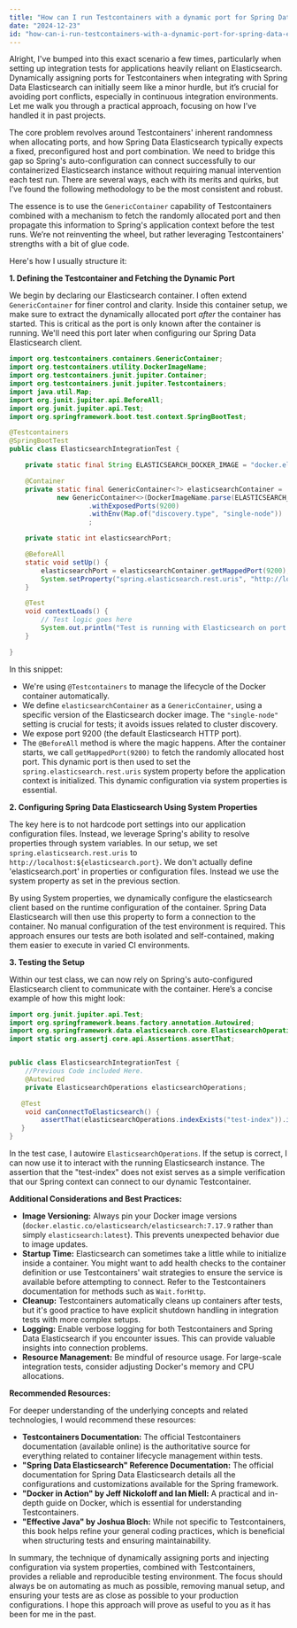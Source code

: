 ```yaml
---
title: "How can I run Testcontainers with a dynamic port for Spring Data Elasticsearch?"
date: "2024-12-23"
id: "how-can-i-run-testcontainers-with-a-dynamic-port-for-spring-data-elasticsearch"
---
```


Alright,  I've bumped into this exact scenario a few times, particularly when setting up integration tests for applications heavily reliant on Elasticsearch. Dynamically assigning ports for Testcontainers when integrating with Spring Data Elasticsearch can initially seem like a minor hurdle, but it’s crucial for avoiding port conflicts, especially in continuous integration environments. Let me walk you through a practical approach, focusing on how I’ve handled it in past projects.

The core problem revolves around Testcontainers' inherent randomness when allocating ports, and how Spring Data Elasticsearch typically expects a fixed, preconfigured host and port combination. We need to bridge this gap so Spring's auto-configuration can connect successfully to our containerized Elasticsearch instance without requiring manual intervention each test run. There are several ways, each with its merits and quirks, but I’ve found the following methodology to be the most consistent and robust.

The essence is to use the `GenericContainer` capability of Testcontainers combined with a mechanism to fetch the randomly allocated port and then propagate this information to Spring's application context before the test runs. We’re not reinventing the wheel, but rather leveraging Testcontainers' strengths with a bit of glue code.

Here's how I usually structure it:

**1. Defining the Testcontainer and Fetching the Dynamic Port**

We begin by declaring our Elasticsearch container. I often extend `GenericContainer` for finer control and clarity. Inside this container setup, we make sure to extract the dynamically allocated port *after* the container has started. This is critical as the port is only known after the container is running. We'll need this port later when configuring our Spring Data Elasticsearch client.

```java
import org.testcontainers.containers.GenericContainer;
import org.testcontainers.utility.DockerImageName;
import org.testcontainers.junit.jupiter.Container;
import org.testcontainers.junit.jupiter.Testcontainers;
import java.util.Map;
import org.junit.jupiter.api.BeforeAll;
import org.junit.jupiter.api.Test;
import org.springframework.boot.test.context.SpringBootTest;

@Testcontainers
@SpringBootTest
public class ElasticsearchIntegrationTest {

    private static final String ELASTICSEARCH_DOCKER_IMAGE = "docker.elastic.co/elasticsearch/elasticsearch:7.17.9";

    @Container
    private static final GenericContainer<?> elasticsearchContainer =
            new GenericContainer<>(DockerImageName.parse(ELASTICSEARCH_DOCKER_IMAGE))
                    .withExposedPorts(9200)
                    .withEnv(Map.of("discovery.type", "single-node"))
                    ;

    private static int elasticsearchPort;

    @BeforeAll
    static void setUp() {
        elasticsearchPort = elasticsearchContainer.getMappedPort(9200);
        System.setProperty("spring.elasticsearch.rest.uris", "http://localhost:" + elasticsearchPort);
    }

    @Test
    void contextLoads() {
        // Test logic goes here
        System.out.println("Test is running with Elasticsearch on port: " + elasticsearchPort);
    }

}

```

In this snippet:

*   We're using `@Testcontainers` to manage the lifecycle of the Docker container automatically.
*   We define `elasticsearchContainer` as a `GenericContainer`, using a specific version of the Elasticsearch docker image. The `"single-node"` setting is crucial for tests; it avoids issues related to cluster discovery.
*   We expose port 9200 (the default Elasticsearch HTTP port).
*   The `@BeforeAll` method is where the magic happens. After the container starts, we call `getMappedPort(9200)` to fetch the randomly allocated host port. This dynamic port is then used to set the `spring.elasticsearch.rest.uris` system property before the application context is initialized. This dynamic configuration via system properties is essential.

**2. Configuring Spring Data Elasticsearch Using System Properties**

The key here is to not hardcode port settings into our application configuration files. Instead, we leverage Spring's ability to resolve properties through system variables. In our setup, we set `spring.elasticsearch.rest.uris` to `http://localhost:${elasticsearch.port}`. We don't actually define 'elasticsearch.port' in properties or configuration files. Instead we use the system property as set in the previous section.

By using System properties, we dynamically configure the elasticsearch client based on the runtime configuration of the container. Spring Data Elasticsearch will then use this property to form a connection to the container. No manual configuration of the test environment is required. This approach ensures our tests are both isolated and self-contained, making them easier to execute in varied CI environments.

**3. Testing the Setup**

Within our test class, we can now rely on Spring's auto-configured Elasticsearch client to communicate with the container. Here’s a concise example of how this might look:

```java
import org.junit.jupiter.api.Test;
import org.springframework.beans.factory.annotation.Autowired;
import org.springframework.data.elasticsearch.core.ElasticsearchOperations;
import static org.assertj.core.api.Assertions.assertThat;


public class ElasticsearchIntegrationTest {
    //Previous Code included Here.
    @Autowired
    private ElasticsearchOperations elasticsearchOperations;

   @Test
    void canConnectToElasticsearch() {
        assertThat(elasticsearchOperations.indexExists("test-index")).isFalse(); //Asserting connectivity by checking for a test index
   }
}
```

In the test case, I autowire `ElasticsearchOperations`. If the setup is correct, I can now use it to interact with the running Elasticsearch instance. The assertion that the "test-index" does not exist serves as a simple verification that our Spring context can connect to our dynamic Testcontainer.

**Additional Considerations and Best Practices:**

*   **Image Versioning:** Always pin your Docker image versions (`docker.elastic.co/elasticsearch/elasticsearch:7.17.9` rather than simply `elasticsearch:latest`). This prevents unexpected behavior due to image updates.
*   **Startup Time:** Elasticsearch can sometimes take a little while to initialize inside a container. You might want to add health checks to the container definition or use Testcontainers' wait strategies to ensure the service is available before attempting to connect. Refer to the Testcontainers documentation for methods such as `Wait.forHttp`.
*   **Cleanup:** Testcontainers automatically cleans up containers after tests, but it's good practice to have explicit shutdown handling in integration tests with more complex setups.
*   **Logging:** Enable verbose logging for both Testcontainers and Spring Data Elasticsearch if you encounter issues. This can provide valuable insights into connection problems.
*   **Resource Management:** Be mindful of resource usage. For large-scale integration tests, consider adjusting Docker's memory and CPU allocations.

**Recommended Resources:**

For deeper understanding of the underlying concepts and related technologies, I would recommend these resources:

*   **Testcontainers Documentation:** The official Testcontainers documentation (available online) is the authoritative source for everything related to container lifecycle management within tests.
*   **"Spring Data Elasticsearch" Reference Documentation:** The official documentation for Spring Data Elasticsearch details all the configurations and customizations available for the Spring framework.
*   **"Docker in Action" by Jeff Nickoloff and Ian Miell:** A practical and in-depth guide on Docker, which is essential for understanding Testcontainers.
*   **"Effective Java" by Joshua Bloch:** While not specific to Testcontainers, this book helps refine your general coding practices, which is beneficial when structuring tests and ensuring maintainability.

In summary, the technique of dynamically assigning ports and injecting configuration via system properties, combined with Testcontainers, provides a reliable and reproducible testing environment. The focus should always be on automating as much as possible, removing manual setup, and ensuring your tests are as close as possible to your production configurations. I hope this approach will prove as useful to you as it has been for me in the past.
